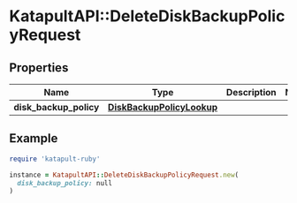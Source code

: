 # KatapultAPI::DeleteDiskBackupPolicyRequest

## Properties

| Name | Type | Description | Notes |
| ---- | ---- | ----------- | ----- |
| **disk_backup_policy** | [**DiskBackupPolicyLookup**](DiskBackupPolicyLookup.md) |  |  |

## Example

```ruby
require 'katapult-ruby'

instance = KatapultAPI::DeleteDiskBackupPolicyRequest.new(
  disk_backup_policy: null
)
```

